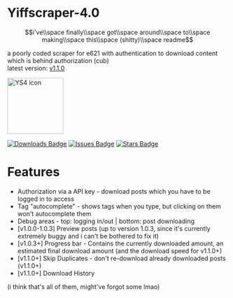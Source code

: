 # Yiffscraper-4.0 
$$i've\\space finally\\space got\\space around\\space to\\space making\\space this\\space (shitty)\\space readme$$

a poorly coded scraper for e621 with authentication to download content which is behind authorization (cub) <br>
latest version: [v1.1.0](https://github.com/DD87686/Yiffscraper-4.0/releases/tag/v1.1.0)

<img width="128" height="128" alt="YS4 icon" src="https://github.com/user-attachments/assets/032ec505-e4cb-4437-9853-e1c254d8f3ef" />


[![Downloads Badge][downloads-shield]][downloads-url]
[![Issues Badge][issues-shield]][issues-url]
[![Stars Badge][stars-shield]][stars-url]
<!-- Issues Badge -->
[issues-shield]: https://img.shields.io/github/issues/DD87686/Yiffscraper-4.0?style=flat&label=Issues&labelColor=001224&color=ff00cc
[issues-url]: https://github.com/DD87686/Yiffscraper-4.0/issues
<!-- Stars Badge -->
[stars-shield]: https://img.shields.io/github/stars/DD87686/Yiffscraper-4.0?style=flat&label=Stars&labelColor=001224&color=ff00cc
[stars-url]: https://github.com/DD87686/Yiffscraper-4.0/stargazers
<!-- Downloads Badge -->
[downloads-shield]: https://img.shields.io/github/downloads/DD87686/Yiffscraper-4.0/total.svg?style=flat&label=Downloads&labelColor=001224&color=ff00cc
[downloads-url]: https://github.com/DD87686/Yiffscraper-4.0/releases/


# Features
- Authorization via a API key - download posts which you have to be logged in to access
- Tag "autocomplete" - shows tags when you type, but clicking on them won't autocomplete them
- Debug areas - top: logging in/out | bottom: post downloading
- [v1.0.0-1.0.3] Preview posts (up to version 1.0.3, since it's currently extremely buggy and i can't be bothered to fix it)
- [v1.0.3+] Progress bar - Contains the currently downloaded amount, an estimated final download amount (and the download speed for v1.1.0+)
- [v1.1.0+] Skip Duplicates - don't re-download already downloaded posts (v1.1.0+)
- [v1.1.0+] Download History

(i think that's all of them, might've forgot some lmao)
